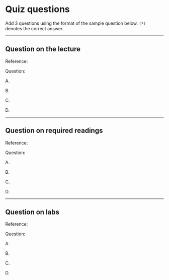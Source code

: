 # Quiz questions

Add 3 questions using the format of the sample question below. `(*)` denotes the correct answer.

---

## Question on the lecture

Reference:

Question:

A.

B.

C.

D.

---

## Question on required readings

Reference:

Question:

A.

B.

C.

D.

---

## Question on labs

Reference:

Question:

A.

B.

C.

D.
